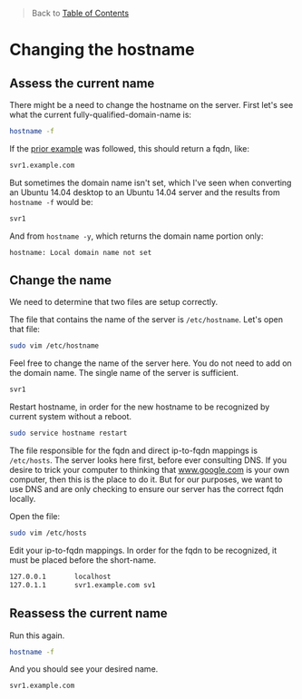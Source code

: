 > Back to [Table of Contents](https://github.com/jpfluger/examples)

# Changing the hostname

## Assess the current name

There might be a need to change the hostname on the server. First let's see what the current fully-qualified-domain-name is:

```bash
hostname -f
```

If the [prior example](https://github.com/jpfluger/examples/blob/master/ubuntu-14.04/updates-ssh-static-ip.md) was followed, this should return a fqdn, like:

```bash
svr1.example.com
```

But sometimes the domain name isn't set, which I've seen when converting an Ubuntu 14.04 desktop to an Ubuntu 14.04 server and the results from `hostname -f` would be:

```bash
svr1
```

And from `hostname -y`, which returns the domain name portion only:

```
hostname: Local domain name not set
```

## Change the name

We need to determine that two files are setup correctly. 

The file that contains the name of the server is `/etc/hostname`. Let's open that file:

```bash
sudo vim /etc/hostname
```

Feel free to change the name of the server here. You do not need to add on the domain name. The single name of the server is sufficient.

```bash
svr1
```

Restart hostname, in order for the new hostname to be recognized by current system without a reboot.

```bash
sudo service hostname restart
```

The file responsible for the fqdn and direct ip-to-fqdn mappings is `/etc/hosts`. The server looks here first, before ever consulting DNS. If you desire to trick your computer to thinking that www.google.com is your own computer, then this is the place to do it. But for our purposes, we want to use DNS and are only checking to ensure our server has the correct fqdn locally.

Open the file:

```bash
sudo vim /etc/hosts
```

Edit your ip-to-fqdn mappings. In order for the fqdn to be recognized, it must be placed before the short-name.

```bash
127.0.0.1       localhost
127.0.1.1       svr1.example.com sv1
```

## Reassess the current name

Run this again.

```bash
hostname -f
```

And you should see your desired name.

```bash
svr1.example.com
```